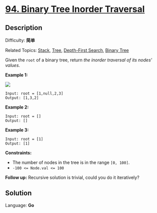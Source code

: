 # [94\. Binary Tree Inorder Traversal](https://leetcode.cn/problems/binary-tree-inorder-traversal/)

## Description

Difficulty: **简单**  

Related Topics: [Stack](https://leetcode.cn/tag/https://leetcode.cn/tag/stack//), [Tree](https://leetcode.cn/tag/https://leetcode.cn/tag/tree//), [Depth-First Search](https://leetcode.cn/tag/https://leetcode.cn/tag/depth-first-search//), [Binary Tree](https://leetcode.cn/tag/https://leetcode.cn/tag/binary-tree//)


Given the `root` of a binary tree, return _the inorder traversal of its nodes' values_.

**Example 1:**

![](https://assets.leetcode.com/uploads/2020/09/15/inorder_1.jpg)

```
Input: root = [1,null,2,3]
Output: [1,3,2]
```

**Example 2:**

```
Input: root = []
Output: []
```

**Example 3:**

```
Input: root = [1]
Output: [1]
```

**Constraints:**

*   The number of nodes in the tree is in the range `[0, 100]`.
*   `-100 <= Node.val <= 100`

**Follow up:** Recursive solution is trivial, could you do it iteratively?

## Solution

Language: **Go**
